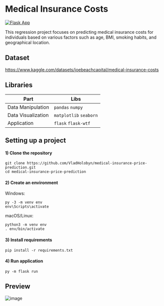 # Medical Insurance Costs

[![Flask App](https://img.shields.io/badge/-Flask_Demo-white?logo=flask&labelColor=%2303fcf4)](https://medical-insurance-price-prediction-qm5s.onrender.com/)

This regression project focuses on predicting medical insurance costs for individuals based on various factors such as age, BMI, smoking habits, and geographical location. 

## Dataset
https://www.kaggle.com/datasets/joebeachcapital/medical-insurance-costs


## Libraries
| Part                 | Libs                     | 
| -------------------- | ------------------------ |  
| Data Manipulation    | `pandas` `numpy`        |
| Data Visualization   | `matplotlib` `seaborn` |   
| Application          | `flask` `flask-wtf` |  


## Setting up a project

#### 1) Clone the repository
```
git clone https://github.com/VladHolobyn/medical-insurance-price-prediction.git 
cd medical-insurance-price-prediction
```

#### 2) Create an environment

Windows:
```
py -3 -m venv env
env\Scripts\activate
```
macOS/Linux:
```
python3 -m venv env
. env/bin/activate
```

#### 3) Install requirements
```
pip install -r requirements.txt
```

#### 4) Run application
```
py -m flask run
```

## Preview
![image](https://github.com/VladHolobyn/medical-insurance-price-prediction/assets/125756054/ff6ce973-436c-4c76-8aa9-cd994d6d54f0)

